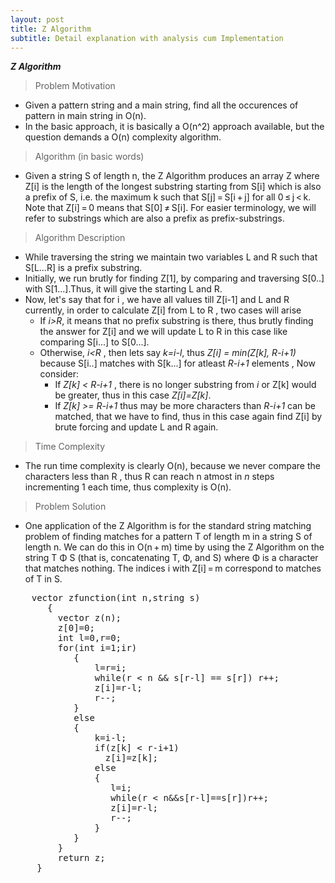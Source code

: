 ```yaml
---
layout: post
title: Z Algorithm
subtitle: Detail explanation with analysis cum Implementation
---
```


_**Z Algorithm**_

>Problem Motivation
 - Given a pattern string and a main string, find all the occurences of pattern in main string in O(n).
 - In the basic approach, it is basically a O(n^2) approach available, but the question demands a O(n) complexity algorithm.

>Algorithm (in basic words)
 - Given a string S of length n, the Z Algorithm produces an array Z where Z[i] is the length of the longest substring starting from S[i] which is also a prefix of S, i.e. the maximum k such that S[j] = S[i + j] for all 0 ≤ j < k. Note that Z[i] = 0 means that S[0] ≠ S[i]. For easier terminology, we will refer to substrings which are also a prefix as prefix-substrings.

>Algorithm Description
 - While traversing the string we maintain two variables L and R such that S[L...R] is a prefix substring.
 - Initially, we run brutly for finding Z[1], by comparing and traversing S[0..] with S[1...].Thus, it will give the starting L and R.
 - Now, let's say that for i , we have all values till Z[i-1] and L and R currently, in order to calculate Z[i] from L to R , two cases will arise  
   - If _i>R_, it means that no prefix substring is there, thus brutly finding the answer for Z[i] and we will update L to R in this case like comparing S[i...] to S[0...].
   - Otherwise, _i<R_ , then lets say _k=i-l_, thus _Z[i] = min(Z[k], R-i+1)_ because S[i..] matches with S[k...] for atleast _R-i+1_ elements , Now consider: 
     - If _Z[k] < R-i+1_ , there is no longer substring from _i_ or Z[k] would be greater, thus in this case _Z[i]=Z[k]_.
     - If _Z[k] >= R-i+1_ thus may be more characters than _R-i+1_ can be matched, that we have to find, thus in this case again find Z[i] by brute forcing and update L and R again.

>Time Complexity 
  - The run time complexity is clearly O(n), because we never compare the characters less than R , thus R can reach n atmost in _n_ steps incrementing 1 each time, thus complexity is O(n).

>Problem Solution
  - One application of the Z Algorithm is for the standard string matching problem of finding matches for a pattern T of length m in a string S of length n. We can do this in O(n + m) time by using the Z Algorithm on the string T Φ S (that is, concatenating T, Φ, and S) where Φ is a character that matches nothing. The indices i with Z[i] = m correspond to matches of T in S.

<pre>
	vector<int> zfunction(int n,string s)
       { 
         vector<int> z(n);
         z[0]=0;
         int l=0,r=0;
         for(int i=1;i<n;i++)
         {
            if(i>r)
            {
                l=r=i;
                while(r < n && s[r-l] == s[r]) r++;
                z[i]=r-l;
                r--;
            }
            else
            {
                k=i-l;
                if(z[k] < r-i+1)
                  z[i]=z[k];
                else
                {
                   l=i;
                   while(r < n&&s[r-l]==s[r])r++;
                   z[i]=r-l;
                   r--;
                }
            }
         }
         return z;
     }  
</pre>     
